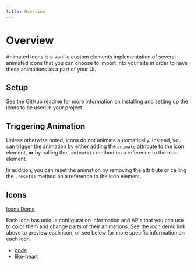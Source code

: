 ```yaml
---
title: Overview
---
```

# Overview

Animated icons is a vanilla custom elements implementation of several animated
icons that you can choose to import into your site in order to have these 
animations as a part of your UI.

## Setup

See the [GitHub readme](https://github.com/aeolingamenfel/animated-icons) for 
more information on installing and setting up the icons to be used in your 
project.

## Triggering Animation

Unless otherwise noted, icons do not animate automatically. Instead, you can 
trigger the animation by either adding the `animate` attribute to the icon 
element, **or** by calling the `.animate()` method on a reference to the icon
element.

In addition, you can reset the animation by removing the attribute or calling
the `.reset()` method on a reference to the icon element.

## Icons

[Icons Demo](/animated-icons/icons)

Each icon has unique configuration information and APIs that you can use to 
color them and change parts of their animations. See the icon demo link above 
to preview each icon, or see below for more specific information on each icon.

  - [code](/animated-icons/icons/code)
  - [like-heart](/animated-icons/icons/like-heart)